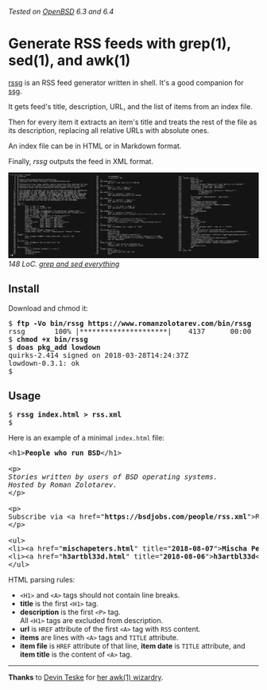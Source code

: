 _Tested on [OpenBSD](/openbsd/) 6.3 and 6.4_

# Generate RSS feeds with grep(1), sed(1), and awk(1)

[rssg](/bin/rssg) is an RSS feed generator written in shell. It's
a good companion for [ssg](ssg.html).

It gets feed's title, description, URL, and the list of items
from an index file.

Then for every item it extracts an item's title and treats the rest
of the file as its description, replacing all relative URLs with
absolute ones.

An index file can be in HTML or in Markdown format.

Finally, _rssg_ outputs the feed in XML format.

[![rssg](rssg.jpeg)](rssg.png)
_148 LoC. [grep and sed everything](rssg.png)_

## Install

Download and chmod it:

<pre>
$ <b>ftp -Vo bin/rssg https://www.romanzolotarev.com/bin/rssg</b>
rssg       100% |*********************|    4137      00:00
$ <b>chmod +x bin/rssg</b>
$ <b>doas pkg_add lowdown</b>
quirks-2.414 signed on 2018-03-28T14:24:37Z
lowdown-0.3.1: ok
$
</pre>

## Usage

<pre>
$ <b>rssg index.html &gt; rss.xml</b>
$
</pre>

Here is an example of a minimal `index.html` file:

<pre>
&lt;h1&gt;<b>People who run BSD</b>&lt;/h1&gt;

&lt;p&gt;<em>
Stories written by users of BSD operating systems.
Hosted by Roman Zolotarev.
</em>&lt;/p&gt;

&lt;p&gt;
Subscribe via &lt;a href="<b>https://bsdjobs.com/people/rss.xml</b>"&gt;RSS&lt;/a&gt;.
&lt;/p&gt;

&lt;ul&gt;
&lt;li&gt;&lt;a href="<b>mischapeters.html</b>" title="<b>2018-08-07</b>"&gt;<b>Mischa Peters</b>&lt;/a&gt;&lt;/li&gt;
&lt;li&gt;&lt;a href="<b>h3artbl33d.html</b>" title="<b>2018-08-06</b>"&gt;<b>h3artbl33d</b>&lt;/a&gt;&lt;/li&gt;
&lt;/ul&gt;
</pre>

HTML parsing rules:

- `<H1>` and `<A>` tags should not contain line breaks.
- **title** is the first `<H1>` tag.
- **description** is the first `<P>` tag.<br>
All `<H1>` tags are excluded from description.
- **url** is `HREF` attribute of the first `<A>` tag
with `RSS` content.<br>
- **items** are lines with `<A>` tags and `TITLE` attribute.
- **item file** is `HREF` attribute of that line, **item date** is
`TITLE` attribute, and **item title** is the content of `<A>` tag.

---

**Thanks** to [Devin Teske](https://twitter.com/devinteske) for
[her awk(1)
wizardry](https://twitter.com/freebsdfrau/status/1042076552400265219).
